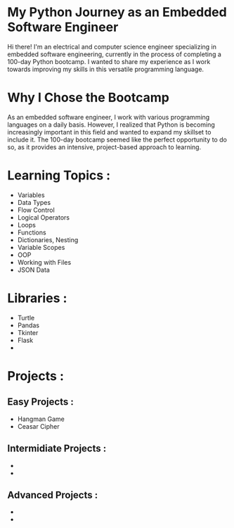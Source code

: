 # My Python Journey as an Embedded Software Engineer
Hi there! I'm an electrical and computer science engineer specializing in embedded software engineering, currently in the process of completing a 100-day Python bootcamp. I wanted to share my experience as I work towards improving my skills in this versatile programming language.

# Why I Chose the Bootcamp
As an embedded software engineer, I work with various programming languages on a daily basis. However, I realized that Python is becoming increasingly important in this field and wanted to expand my skillset to include it. The 100-day bootcamp seemed like the perfect opportunity to do so, as it provides an intensive, project-based approach to learning.

# Learning Topics :
* Variables<br />
* Data Types<br />
* Flow Control<br />
* Logical Operators<br />
* Loops<br />
* Functions<br />
* Dictionaries, Nesting<br />
* Variable Scopes<br />
* OOP<br />
* Working with Files<br />
* JSON Data<br />

# Libraries :
* Turtle<br />
* Pandas<br />
* Tkinter<br />
* Flask<br />
* 

# Projects :
## Easy Projects :
* Hangman Game<br />
* Ceasar Cipher<br />

## Intermidiate Projects :
* <br />
* <br />

## Advanced Projects :
* <br />
* <br />
